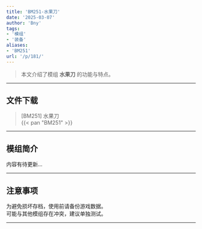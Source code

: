 ```yaml
---
title: 'BM251-水果刀'
date: '2025-03-07'
author: 'Bny'
tags:
- '模组'
- '装备'
aliases:
- 'BM251'
url: '/p/181/'
---
```


> 本文介绍了模组 **水果刀** 的功能与特点。

---

## 文件下载

> [BM251] 水果刀  
{{< pan "BM251" >}}  

---

## 模组简介

>  
内容有待更新...  

---

## 注意事项

>  
为避免损坏存档，使用前请备份游戏数据。  
可能与其他模组存在冲突，建议单独测试。  

---

